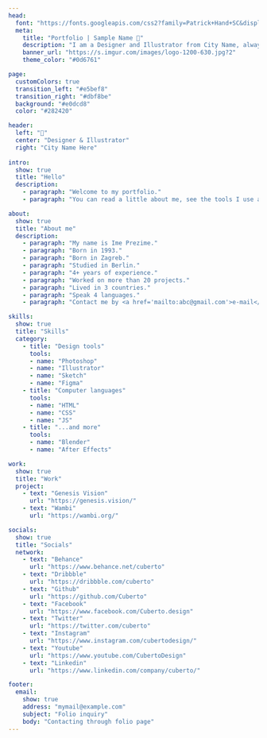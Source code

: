 ```yaml
---
head:
  font: "https://fonts.googleapis.com/css2?family=Patrick+Hand+SC&display=swap"
  meta:
    title: "Portfolio | Sample Name 👋"
    description: "I am a Designer and Illustrator from City Name, always looking for opportunities to create beautiful products and experiences."
    banner_url: "https://s.imgur.com/images/logo-1200-630.jpg?2"
    theme_color: "#0d6761"

page:
  customColors: true
  transition_left: "#e5bef8"
  transition_right: "#dbf8be"
  background: "#e0dcd8"
  color: "#282420"

header:
  left: "🍕"
  center: "Designer & Illustrator"
  right: "City Name Here"
  
intro:
  show: true
  title: "Hello"
  description:
    - paragraph: "Welcome to my portfolio."
    - paragraph: "You can read a little about me, see the tools I use and see projects I was a part of listed below."

about:
  show: true
  title: "About me"
  description:
    - paragraph: "My name is Ime Prezime."
    - paragraph: "Born in 1993."
    - paragraph: "Born in Zagreb."
    - paragraph: "Studied in Berlin."
    - paragraph: "4+ years of experience."
    - paragraph: "Worked on more than 20 projects."
    - paragraph: "Lived in 3 countries."
    - paragraph: "Speak 4 languages."
    - paragraph: "Contact me by <a href='mailto:abc@gmail.com'>e-mail</a>"

skills:
  show: true
  title: "Skills"
  category:
    - title: "Design tools"
      tools:
      - name: "Photoshop"
      - name: "Illustrator"
      - name: "Sketch"
      - name: "Figma"
    - title: "Computer languages"
      tools:
      - name: "HTML"
      - name: "CSS"
      - name: "JS"
    - title: "...and more"
      tools:
      - name: "Blender"
      - name: "After Effects"

work:
  show: true
  title: "Work"
  project:
    - text: "Genesis Vision"
      url: "https://genesis.vision/"
    - text: "Wambi"
      url: "https://wambi.org/"

socials:
  show: true
  title: "Socials"
  network:
    - text: "Behance"
      url: "https://www.behance.net/cuberto"
    - text: "Dribbble"
      url: "https://dribbble.com/cuberto"
    - text: "Github"
      url: "https://github.com/Cuberto"
    - text: "Facebook"
      url: "https://www.facebook.com/Cuberto.design"
    - text: "Twitter"
      url: "https://twitter.com/cuberto"
    - text: "Instagram"
      url: "https://www.instagram.com/cubertodesign/"
    - text: "Youtube"
      url: "https://www.youtube.com/CubertoDesign"
    - text: "Linkedin"
      url: "https://www.linkedin.com/company/cuberto/"

footer:
  email:
    show: true
    address: "mymail@example.com"
    subject: "Folio inquiry"
    body: "Contacting through folio page"
---
```

